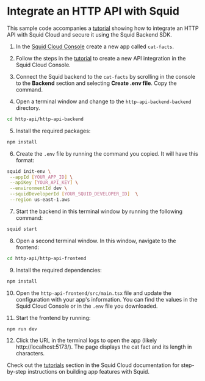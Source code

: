 # Integrate an HTTP API with Squid

This sample code accompanies a [tutorial](https://docs.squid.cloud/docs/tutorials/http-api/#create-an-api-integration) showing how to integrate an HTTP API with Squid Cloud and secure it using the Squid Backend SDK.

1. In the [Squid Cloud Console](https://console.squid.cloud) create a new app called `cat-facts`.

2. Follow the steps in the [tutorial](https://docs.squid.cloud/docs/tutorials/http-api/#create-an-api-integration) to create a new API integration in the Squid Cloud Console.

3. Connect the Squid backend to the `cat-facts` by scrolling in the console to the **Backend** section and selecting **Create .env file**. Copy the command.

4. Open a terminal window and change to the `http-api-backend-backend` directory.

```bash
cd http-api/http-api-backend
```

5. Install the required packages:

```bash
npm install
```

6. Create the `.env` file by running the command you copied. It will have this format:

```bash
squid init-env \
 --appId [YOUR_APP_ID] \
 --apiKey [YOUR_API_KEY] \
 --environmentId dev \
 --squidDeveloperId [YOUR_SQUID_DEVELOPER_ID]  \
 --region us-east-1.aws
```

7. Start the backend in this terminal window by running the following command:

```bash
squid start
```

8. Open a second terminal window. In this window, navigate to the frontend:

```bash
cd http-api/http-api-frontend
```

9. Install the required dependencies:

```bash
npm install
```

10. Open the `http-api-frontend/src/main.tsx` file and update the configuration with your app's information. You can find the values in the Squid Cloud Console or in the `.env` file you downloaded.

11. Start the frontend by running:

```bash
npm run dev
```

12. Click the URL in the terminal logs to open the app (likely http://localhost:5173/). The page displays the cat fact and its length in characters.

Check out the [tutorials](https://docs.squid.cloud/docs/tutorials) section in the Squid Cloud documentation for step-by-step instructions on building app features with Squid.

